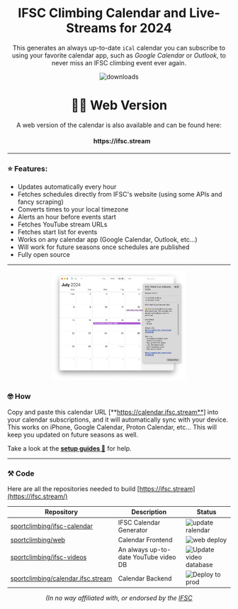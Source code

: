 <div align="center">
  <h1>IFSC Climbing Calendar and Live-Streams for 2024</h1>
  <p>This generates an always up-to-date <code>iCal</code> calendar you can subscribe to using your favorite calendar app, such as <i>Google Calendar</i> or <i>Outlook</i>, to never miss an IFSC climbing event ever again.</p>
  <img src="https://img.shields.io/github/downloads/sportclimbing/ifsc-calendar/total?color=green&label=Downloads" alt="downloads" />

  <h1> 👩‍💻 Web Version</h1>
  <p>A web version of the calendar is also available and can be found here:</p>
  <h4> &nbsp; &nbsp; https://ifsc.stream</h4>
</div>

<hr />

### ⭐️ Features:
- Updates automatically every hour
- Fetches schedules directly from IFSC's website (using some APIs and fancy scraping)
- Converts times to your local timezone
- Alerts an hour before events start
- Fetches YouTube stream URLs
- Fetches start list for events
- Works on any calendar app (Google Calendar, Outlook, etc...)
- Will work for future seasons once schedules are published
- Fully open source

<hr />

<div  align="center">
  <img src="/profile/calendar.png" alt="calendar" width="60%" />
</div>

### 🤓 How
Copy and paste this calendar URL [**https://calendar.ifsc.stream**] into your calendar subscriptions, and it will
automatically sync with your device. This works on iPhone, Google Calendar, Proton Calendar, etc... This will keep
you updated on future seasons as well.

Take a look at the **[setup guides 📖](https://github.com/sportclimbing/ifsc-calendar/wiki)** for help.

<hr />

### ⚒️ Code
Here are all the repositories needed to build [https://ifsc.stream](https://ifsc.stream/)

| Repository                                                                                   | Description                                  | Status                                                                                                                    |
|----------------------------------------------------------------------------------------------|----------------------------------------------|---------------------------------------------------------------------------------------------------------------------------|
| [sportclimbing/ifsc-calendar](https://github.com/sportclimbing/ifsc-calendar)                | IFSC Calendar Generator                      | ![update ralendar](https://github.com/sportclimbing/ifsc-calendar/actions/workflows/update-calendar.yml/badge.svg)        |
| [sportclimbing/web](https://github.com/sportclimbing/web)                                    | Calendar Frontend                            | ![web deploy](https://github.com/sportclimbing/web/actions/workflows/static-deploy.yml/badge.svg)                         |
| [sportclimbing/ifsc-videos](https://github.com/sportclimbing/ifsc-videos)                    | An always up-to-date YouTube video DB        | ![Update video database](https://github.com/sportclimbing/ifsc-videos/actions/workflows/update-database.yml/badge.svg)    |
| [sportclimbing/calendar.ifsc.stream](https://github.com/sportclimbing/calendar.ifsc.stream)  | Calendar Backend                             | ![Deploy to prod](https://github.com/sportclimbing/calendar.ifsc.stream/actions/workflows/deploy-prod.yml/badge.svg)      |

<div align="center">
  <i>(In no way affiliated with, or endorsed by the <a href="https://www.ifsc-climbing.org/">IFSC</a></i>
</div>

